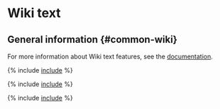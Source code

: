 
# Wiki text

## General information {#common-wiki}

For more information about Wiki text features, see the [documentation](https://wiki.yandex-team.ru/wiki/Vodstvo/).

{% include [include](../../../../_includes/datalens/internal/editor/widgets/wiki-text/javascript.md) %}

{% include [include](../../../../_includes/datalens/internal/editor/widgets/wiki-text/config.md) %}

{% include [include](../../../../_includes/datalens/internal/editor/widgets/wiki-text/examples.md) %}
